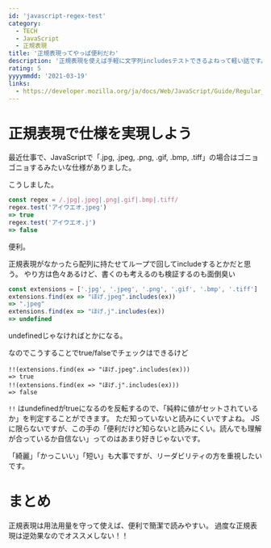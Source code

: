 ```yaml
---
id: 'javascript-regex-test'
category:
  - TECH
  - JavaScript
  - 正規表現
title: '正規表現ってやっぱ便利だわ'
description: '正規表現を使えば手軽に文字列includesテストできるよねって軽い話です。'
rating: 5
yyyymmdd: '2021-03-19'
links:
  - https://developer.mozilla.org/ja/docs/Web/JavaScript/Guide/Regular_Expressions
---
```


<tags :tags="category" :no-link="true"></tags>

<rating :rating="rating"></rating>

# 正規表現で仕様を実現しよう

最近仕事で、JavaScriptで「.jpg, .jpeg, .png, .gif, .bmp, .tiff」の場合はゴニョゴニョするみたいな仕様がありました。

こうしました。

```JavaScript
const regex = /.jpg|.jpeg|.png|.gif|.bmp|.tiff/
regex.test('アイウエオ.jpeg')
=> true
regex.test('アイウエオ.j')
=> false
```

便利。

正規表現がなかったら配列に持たせてループで回してincludeするとかだと思う。
やり方は色々あるけど、書くのも考えるのも検証するのも面倒臭い

```JavaScript
const extensions = ['.jpg', '.jpeg', '.png', '.gif', '.bmp', '.tiff']
extensions.find(ex => "ほげ.jpeg".includes(ex))
=> ".jpeg"
extensions.find(ex => "ほげ.j".includes(ex))
=> undefined
```

undefinedじゃなければとかになる。

なのでこうすることでtrue/falseでチェックはできるけど

```
!!(extensions.find(ex => "ほげ.jpeg".includes(ex)))
=> true
!!(extensions.find(ex => "ほげ.j".includes(ex)))
=> false
```

`!!` はundefinedがtrueになるのを反転するので、「純粋に値がセットされているか」を判定することができます。
ただ知っていないと読みにくいですよね。
JSに限らないですが、この手の「便利だけど知らないと読みにくい。読んでも理解が合っているか自信ない」ってのはあまり好きじゃないです。

「綺麗」「かっこいい」「短い」も大事ですが、リーダビリティの方を重視したいです。

# まとめ

正規表現は用法用量を守って使えば、便利で簡潔で読みやすい。
過度な正規表現は逆効果なのでオススメしない！！

<references :links="links"></references>
